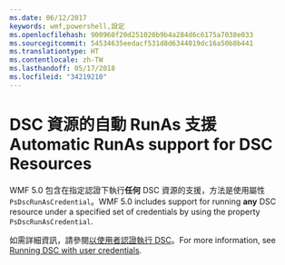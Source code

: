 ```yaml
---
ms.date: 06/12/2017
keywords: wmf,powershell,設定
ms.openlocfilehash: 900960f20d251020b9b4a284d6c6175a7038e033
ms.sourcegitcommit: 54534635eedacf531d8d6344019dc16a50b8b441
ms.translationtype: HT
ms.contentlocale: zh-TW
ms.lasthandoff: 05/17/2018
ms.locfileid: "34219210"
---
```

# <a name="automatic-runas-support-for-dsc-resources"></a><span data-ttu-id="9a31a-102">DSC 資源的自動 RunAs 支援</span><span class="sxs-lookup"><span data-stu-id="9a31a-102">Automatic RunAs support for DSC Resources</span></span>

<span data-ttu-id="9a31a-103">WMF 5.0 包含在指定認證下執行**任何** DSC 資源的支援，方法是使用屬性 `PsDscRunAsCredential`。</span><span class="sxs-lookup"><span data-stu-id="9a31a-103">WMF 5.0 includes support for running **any** DSC resource under a specified set of credentials by using the property `PsDscRunAsCredential`.</span></span>

<span data-ttu-id="9a31a-104">如需詳細資訊，請參閱[以使用者認證執行 DSC](https://msdn.microsoft.com/powershell/dsc/runasuser)。</span><span class="sxs-lookup"><span data-stu-id="9a31a-104">For more information, see [Running DSC with user credentials](https://msdn.microsoft.com/powershell/dsc/runasuser).</span></span>
